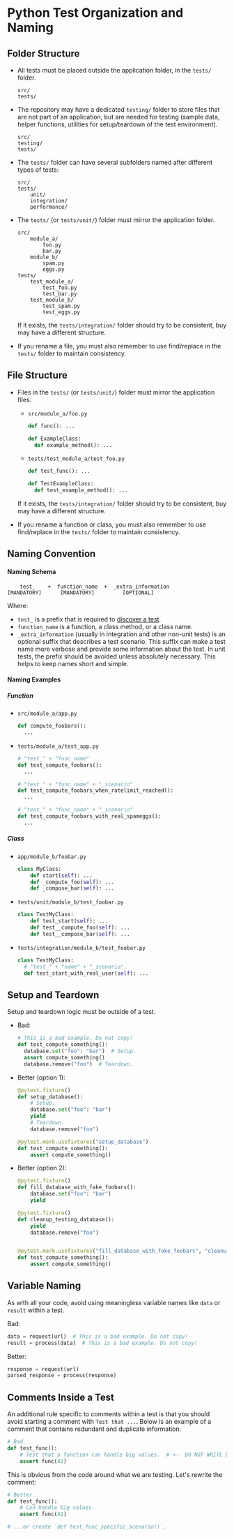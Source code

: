 # Python Test Organization and Naming

## Folder Structure

- All tests must be placed outside the application folder, in the `tests/` folder.
  ```
  src/
  tests/
  ```
- The repository may have a dedicated `testing/` folder to store files that are not part of an application, but are needed for testing (sample data, helper functions, utilities for setup/teardown of the test environment).
  ```
  src/
  testing/
  tests/
  ```
- The `tests/` folder can have several subfolders named after different types of tests:
  ```
  src/
  tests/
      unit/
      integration/
      performance/
  ```
- The `tests/` (or `tests/unit/`) folder must mirror the application folder.

  ```
  src/
      module_a/
          foo.py
          bar.py
      module_b/
          spam.py
          eggs.py
  tests/
      test_module_a/
          test_foo.py
          test_bar.py
      test_module_b/
          test_spam.py
          test_eggs.py
  ```

  If it exists, the `tests/integration/` folder should try to be consistent, buy may have a different structure.

- If you rename a file, you must also remember to use find/replace in the `tests/` folder to maintain consistency.

## File Structure

- Files in the `tests/` (or `tests/unit/`) folder must mirror the application files.

  - `src/module_a/foo.py`

    ```py
    def func(): ...

    def ExampleClass:
      def example_method(): ...
    ```

  - `tests/test_module_a/test_foo.py`

    ```py
    def test_func(): ...

    def TestExampleClass:
      def test_example_method(): ...
    ```

  If it exists, the `tests/integration/` folder should try to be consistent, buy may have a different structure.

- If you rename a function or class, you must also remember to use find/replace in the `tests/` folder to maintain consistency.

## Naming Convention

#### Naming Schema

```
    test_    +  function_name  +  _extra_information
[MANDATORY]      [MANDATORY]         [OPTIONAL]
```

Where:

- `test_` is a prefix that is required to [discover a test](https://docs.pytest.org/en/stable/explanation/goodpractices.html#conventions-for-python-test-discovery).
- `function_name` is a function, a class method, or a class name.
- `_extra_information` (usually in integration and other non-unit tests) is an optional suffix that describes a test scenario. This suffix can make a test name more verbose and provide some information about the test. In unit tests, the prefix should be avoided unless absolutely necessary. This helps to keep names short and simple.

#### Naming Examples

##### Function

- `src/module_a/app.py`

  ```py
  def compute_foobars():
    ...
  ```

- `tests/module_a/test_app.py`

  ```py
  # "test_" + "func_name"
  def test_compute_foobars():
    ...

  # "test_" + "func_name" + "_scenario"
  def test_compute_foobars_when_ratelimit_reached():
    ...

  # "test_" + "func_name" + "_scenario"
  def test_compute_foobars_with_real_spameggs():
    ...
  ```

##### Class

- `app/module_b/foobar.py`

  ```py
  class MyClass:
      def start(self): ...
      def _compute_foo(self): ...
      def _compose_bar(self): ...
  ```

- `tests/unit/module_b/test_foobar.py`

  ```py
  class TestMyClass:
      def test_start(self): ...
      def test__compute_foo(self): ...
      def test__compose_bar(self): ...
  ```

- `tests/integration/module_b/test_foobar.py`
  ```py
  class TestMyClass:
    # "test_" + "name" + "_scenario".
    def test_start_with_real_user(self): ...
  ```

## Setup and Teardown

Setup and teardown logic must be outside of a test.

- Bad:
  ```py
  # This is a bad example. Do not copy!
  def test_compute_something():
    database.set("foo": "bar")  # Setup.
    assert compute_something()
    database.remove("foo")  # Teardown.
  ```
- Better (option 1):

  ```py
  @pytest.fixture()
  def setup_database():
      # Setup.
      database.set("foo": "bar")
      yield
      # Teardown.
      database.remove("foo")

  @pytest.mark.usefixtures("setup_database")
  def test_compute_something():
      assert compute_something()
  ```

- Better (option 2):

  ```py
  @pytest.fixture()
  def fill_database_with_fake_foobars():
      database.set("foo": "bar")
      yield

  @pytest.fixture()
  def cleanup_testing_database():
      yield
      database.remove("foo")


  @pytest.mark.usefixtures("fill_database_with_fake_foobars", "cleanup_testing_database")
  def test_compute_something():
      assert compute_something()
  ```

## Variable Naming

As with all your code, avoid using meaningless variable names like `data` or `result` within a test.

Bad:

```py
data = request(url)  # This is a bad example. Do not copy!
result = process(data)  # This is a bad example. Do not copy!
```

Better:

```py
response = request(url)
parsed_response = process(response)
```

## Comments Inside a Test

An additional rule specific to comments within a test is that you should avoid starting a comment with `Test that ...`. Below is an example of a comment that contains redundant and duplicate information.

```py
# Bad.
def test_func():
    # Test that a function can handle big values.  # <-- DO NOT WRITE LIKE THIS!
    assert func(42)
```

This is obvious from the code around what we are testing. Let's rewrite the comment:

```py
# Better.
def test_func():
    # Can handle big values.
    assert func(42)

# ...or create `def test_func_specific_scenario()`.
```
